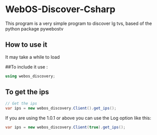 
# WebOS-Discover-Csharp

This program is a very simple program to discover lg tvs, based of the python package pywebostv



## How to use it

It may take a while to load

##To include it use :
```csharp
using webos_discovery;
```
## To get the ips

```csharp
// Get the ips
var ips = new webos_discovery.Client().get_ips();
```

If you are using the 1.0.1 or above you can use the Log option
like this:
```csharp
var ips = new webos_discovery.Client(true).get_ips();
```
